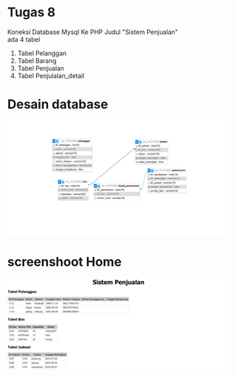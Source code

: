 # Tugas 8

Koneksi Database Mysql Ke PHP
Judul "Sistem Penjualan"
<br>
ada 4 tabel <br>
1. Tabel Pelanggan <br>
2. Tabel Barang <br>
3. Tabel Penjualan <br>
4. Tabel Penjulalan_detail <br>
            
# Desain database

<img src="db.png" img>
            
# screenshoot Home

<img src="home.png" img>
